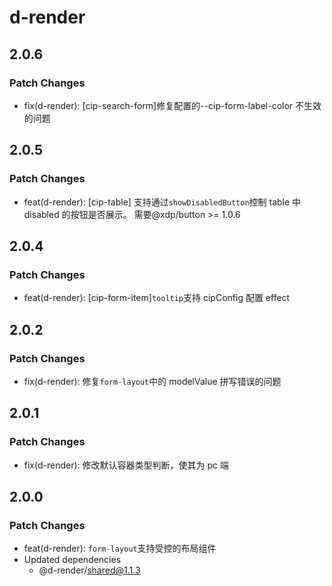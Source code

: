 # d-render

## 2.0.6

### Patch Changes

- fix(d-render): [cip-search-form]修复配置的--cip-form-label-color 不生效的问题

## 2.0.5

### Patch Changes

- feat(d-render): [cip-table] 支持通过`showDisabledButton`控制 table 中 disabled 的按钮是否展示。 需要@xdp/button >= 1.0.6

## 2.0.4

### Patch Changes

- feat(d-render): [cip-form-item]`tooltip`支持 cipConfig 配置 effect

## 2.0.2

### Patch Changes

- fix(d-render): 修复`form-layout`中的 modelValue 拼写错误的问题

## 2.0.1

### Patch Changes

- fix(d-render): 修改默认容器类型判断，使其为 pc 端

## 2.0.0

### Patch Changes

- feat(d-render): `form-layout`支持受控的布局组件
- Updated dependencies
  - @d-render/shared@1.1.3
